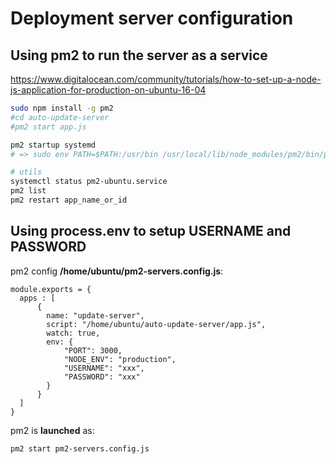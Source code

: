 # Deployment server configuration

## Using pm2 to run the server as a service

https://www.digitalocean.com/community/tutorials/how-to-set-up-a-node-js-application-for-production-on-ubuntu-16-04

```bash
sudo npm install -g pm2
#cd auto-update-server
#pm2 start app.js

pm2 startup systemd
# => sudo env PATH=$PATH:/usr/bin /usr/local/lib/node_modules/pm2/bin/pm2 startup systemd -u ubuntu --hp /home/ubuntu

# utils
systemctl status pm2-ubuntu.service
pm2 list
pm2 restart app_name_or_id
```

## Using process.env to setup USERNAME and PASSWORD

pm2 config **/home/ubuntu/pm2-servers.config.js**:
```
module.exports = {
  apps : [
      {
        name: "update-server",
        script: "/home/ubuntu/auto-update-server/app.js",
        watch: true,
        env: {
            "PORT": 3000,
            "NODE_ENV": "production",
            "USERNAME": "xxx",
            "PASSWORD": "xxx"
        }
      }
  ]
}
```

pm2 is **launched** as:
```
pm2 start pm2-servers.config.js
```
